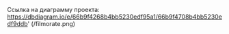 
Ссылка на диаграмму проекта: https://dbdiagram.io/e/66b9f4268b4bb5230edf95a1/66b9f4708b4bb5230edf9ddb'
(/filmorate.png)
